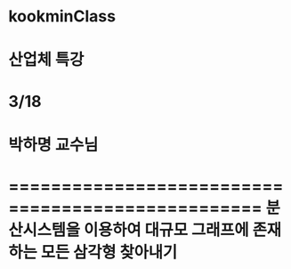 # kookminClass
# 산업체 특강
# 3/18
# 박하명 교수님
==================================================
분산시스템을 이용하여 대규모 그래프에 존재하는 모든 삼각형 찾아내기
==================================================
